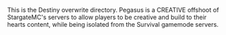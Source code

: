 This is the Destiny overwrite directory.
Pegasus is a CREATIVE offshoot of StargateMC's servers to allow players to be creative and build to their hearts content, while being isolated from the Survival gamemode servers.
